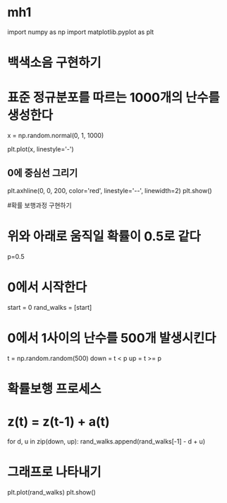 # mh1
import numpy as np
import matplotlib.pyplot as plt
# 백색소음 구현하기 
# 표준 정규분포를 따르는 1000개의 난수를 생성한다
x = np.random.normal(0, 1, 1000)

plt.plot(x, linestyle='-')

## 0에 중심선 그리기
plt.axhline(0, 0, 200, color='red', linestyle='--', linewidth=2)
plt.show()


#확률 보행과정 구현하기
# 위와 아래로 움직일 확률이 0.5로 같다
p=0.5 
  
# 0에서 시작한다
start = 0
rand_walks = [start]

# 0에서 1사이의 난수를 500개 발생시킨다
t = np.random.random(500)
down = t < p
up = t >= p

# 확률보행 프로세스
# z(t) = z(t-1) + a(t) 
for d, u in zip(down, up):
    rand_walks.append(rand_walks[-1] - d + u)

# 그래프로 나타내기
plt.plot(rand_walks)
plt.show()
